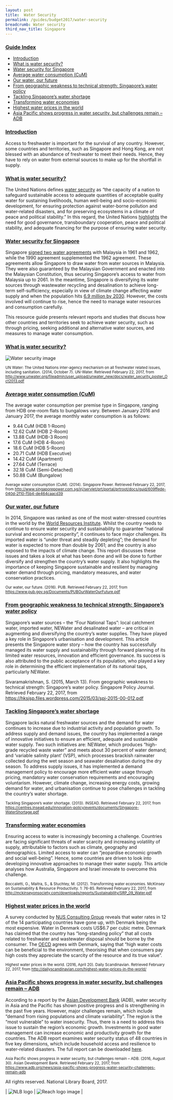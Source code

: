 ```yaml
---
layout: post
title:  Water Security
permalink: /guides/budget2017/water-security
breadcrumb: Water security
third_nav_title: Singapore
---
```


### <u>Guide Index</u>

* [Introduction](#introduction)
* [What is water security?](#what-is-water-security)
* [Water security for Singapore](#water-security-for-singapore)
* [Average water consumption (CuM)](#average-water-consumption-cum)
* [Our water, our future](#our-water-our-future)
* [From geographic weakness to technical strength: Singapore’s water policy](#from-geographic-weakness-to-technical-strength-singapores-water-policy)
* [Tackling Singapore’s water shortage](#tackling-singapores-water-shortage)
* [Transforming water economies](#transforming-water-economies)
* [Highest water prices in the world](#highest-water-prices-in-the-world)
* [Asia Pacific shows progress in water security, but challenges remain – ADB](#asia-pacific-shows-progress-in-water-security-but-challenges-remain-–-adb)

### <u>Introduction</u>

Access to freshwater is important for the survival of any country. However, some countries and territories, such as Singapore and Hong Kong, are not blessed with an abundance of freshwater to meet their needs. Hence, they have to rely on water from external sources to make up for the shortfall in supply.

 

### <u>What is water security?</u>

The United Nations defines [water security](http://www.unwater.org/topics/water-security/en/) as “the capacity of a nation to safeguard sustainable access to adequate quantities of acceptable quality water for sustaining livelihoods, human well-being and socio-economic development, for ensuring protection against water-borne pollution and water-related disasters, and for preserving ecosystems in a climate of peace and political stability.” In this regard, the United Nations [highlights](http://www.unwater.org/fileadmin/user_upload/unwater_new/docs/water_security_poster_Oct2013.pdf) the need for good governance, transboundary cooperation, peace and political stability, and adequate financing for the purpose of ensuring water security.

 

### <u>Water security for Singapore</u>

Singapore [signed two water agreements](https://www.mfa.gov.sg/content/mfa/media_centre/special_events/water.html) with Malaysia in 1961 and 1962, while the 1990 agreement supplemented the 1962 agreement. These agreements allow Singapore to draw water from water sources in Malaysia. They were also guaranteed by the Malaysian Government and enacted into the Malaysian Constitution, thus securing Singapore’s access to water from Malaysia up to 2061. In the meantime, Singapore is diversifying its water sources through wastewater recycling and desalination to achieve long-term self-sufficiency, especially in view of climate change affecting water supply and when the population hits [6.9 million by 2030](http://www.straitstimes.com/singapore/singapores-population-could-hit-69m-by-2030-0). However, the costs involved will continue to rise, hence the need to manage water resources and consumption carefully.

This resource guide presents relevant reports and studies that discuss how other countries and territories seek to achieve water security, such as through pricing, seeking additional and alternative water sources, and measures to manage water consumption.

 

### <u>What is water security?</u>

![Water security image](/images/guides/budget2017/Water-Security.jpg)

<small>UN Water: The United Nations inter-agency mechanism on all freshwater related issues, including sanitation. (2014, October 7). UN-Water. Retrieved February 22, 2017, from http://www.unwater.org/fileadmin/user_upload/unwater_new/docs/water_security_poster_Oct2013.pdf</small>


### <u>Average water consumption (CuM)</u>

The average water consumption per premise type in Singapore, ranging from HDB one-room flats to bungalows vary. Between January 2016 and January 2017, the average monthly water consumption is as follows:

* 9.44 CuM (HDB 1-Room)
* 12.62 CuM (HDB 2-Room)
* 13.88 CuM (HDB-3 Room)
* 17.6 CuM (HDB 4-Room)
* 18.6 CuM (HDB 5-Room)
* 20.71 CuM (HDB Executive)
* 14.42 CuM (Apartment)
* 27.64 CuM (Terrace)
* 32.18 CuM (Semi-Detached)
* 50.88 CuM (Bungalow)

<small>Average water consumption (CuM). (2014). Singapore Power. Retrieved February 22, 2017, from
http://www.singaporepower.com.sg/irj/servlet/prt/portal/prtroot/docs/guid/609ffede-040d-2f10-f5b4-de464caacd39</small>


### <u>Our water, our future</u>

In 2014, Singapore was ranked as one of the most water-stressed countries in the world by the [World Resources Institute](http://www.wri.org/blog/2013/12/world%E2%80%99s-36-most-water-stressed-countries). Whilst the country needs to continue to ensure water security and sustainability to guarantee “national survival and economic prosperity”, it continues to face major challenges. Its imported water is “under threat and steadily depleting”; the demand for water is expected to more than double by 2061; and the country is also exposed to the impacts of climate change. This report discusses these issues and takes a look at what has been done and will be done to further diversify and strengthen the country’s water supply. It also highlights the importance of keeping Singapore sustainable and resilient by managing water demand through pricing, mandatory measures, and water conservation practices.

<small>Our water, our future. (2016). PUB. Retrieved February 22, 2017, from
https://www.pub.gov.sg/Documents/PUBOurWaterOurFuture.pdf</small>


### <u>From geographic weakness to technical strength: Singapore’s water policy</u>

Singapore’s water sources – the “Four National Taps”: local catchment water, imported water, NEWater and desalinated water – are critical in augmenting and diversifying the country’s water supplies. They have played a key role in Singapore’s urbanisation and development. This article presents the Singapore water story – how the country has successfully managed its water supply and sustainability through forward planning of its limited water resources, innovation and efficient governance. Its success is also attributed to the public acceptance of its population, who played a key role in determining the efficient implementation of its national taps, particularly NEWater.

Sivaramakrishnan, S. (2015, March 13). From geographic weakness to technical strength: Singapore’s water policy. Singapore Policy Journal. Retrieved February 22, 2017, from
https://hksjsp.files.wordpress.com/2015/03/spj-2015-00-012.pdf


### <u>Tackling Singapore’s water shortage</u>

Singapore lacks natural freshwater sources and the demand for water continues to increase due to industrial activity and population growth. To address supply and demand issues, the country has implemented a range of innovative initiatives to ensure an efficient, adequate and sustainable water supply. Two such initiatives are: NEWater, which produces “high-grade recycled waste water” and meets about 30 percent of water demand; and ‘variable salinity plant’ (VSP), which processes brackish rainwater collected during the wet season and seawater desalination during the dry season. To address supply issues, it has implemented a demand management policy to encourage more efficient water usage through pricing, mandatory water conservation requirements and encouraging voluntarism. However, climate change, increasing energy costs, growing demand for water, and urbanisation continue to pose challenges in tackling the country’s water shortage.

<small>Tackling Singapore’s water shortage. (2013). INSEAD. Retrieved February 22, 2017, from
https://centres.insead.edu/innovation-policy/events/documents/Singapore-WaterShortage.pdf</small>


### <u>Transforming water economies</u>

Ensuring access to water is increasingly becoming a challenge. Countries are facing significant threats of water scarcity and increasing volatility of supply, attributable to factors such as climate, geography and demographics. Limited access to water can “jeopardise economic growth and social well-being”. Hence, some countries are driven to look into developing innovative approaches to manage their water supply. This article analyses how Australia, Singapore and Israel innovate to overcome this challenge.

<small>Boccaletti, G., Maitra, S., & Stuchtey, M. (2012). Transforming water economies. McKinsey on Sustainability & Resource Productivity. 1: 76-85. Retrieved February 22, 2017, from
http://mckinseyonsociety.com/downloads/reports/Sustainability/SRP_09_Water.pdf</small>


### <u>Highest water prices in the world</u>

A survey conducted by [NUS Consulting Group](http://www.nusconsulting.com/) reveals that water rates in 12 of the 14 participating countries have gone up, with Denmark being the most expensive. Water in Denmark costs US$6.7 per cubic metre. Denmark has claimed that the country has “long-standing policy” that all costs related to freshwater and wastewater disposal should be borne by the consumer. The [OECD](https://www.oecd.org/) agrees with Denmark, saying that “high water costs can be beneficial to the environment, theorising that when consumers pay high costs they appreciate the scarcity of the resource and its true value”.

<small>Highest water prices in the world. (2016, April 20). Daily Scandinavian. Retrieved February 22, 2017, from
http://dailyscandinavian.com/highest-water-prices-in-the-world/</small>


### <u>Asia Pacific shows progress in water security, but challenges remain – ADB</u>

According to a report by the [Asian Development Bank](https://www.adb.org/) (ADB), water security in Asia and the Pacific has shown positive progress and is strengthening in the past five years. However, major challenges remain, which include “demand from rising populations and climate variability”. The region is the “most vulnerable” to water insecurity. Thus, there is a need to address this issue to sustain the region’s economic growth. Investments in good water management can increase economic and productivity growth for the countries. The ADB report examines water security status of 48 countries in five key dimensions, which include household access and resilience to water-related disasters. The full report can be downloaded [here](https://www.adb.org/sites/default/files/publication/189411/awdo-2016.pdf).

<small>Asia Pacific shows progress in water security, but challenges remain – ADB. (2016, August 30). Asian Development Bank. Retrieved February 22, 2017, from
https://www.adb.org/news/asia-pacific-shows-progress-water-security-challenges-remain-adb</small>


All rights reserved. National Library Board, 2017.

| ![NLB logo](/images/guides/budget2017/NLB-Logo.jpg) | ![Reach logo image](/images/guides/budget2017/Reach-Logo.jpg) |